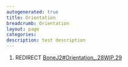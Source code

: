 ```yaml
---
autogenerated: true
title: Orientation
breadcrumb: Orientation
layout: page
categories: 
description: test description
---
```


1.  REDIRECT [BoneJ2\#Orientation\_.28WIP.29](BoneJ2#Orientation_.28WIP.29 )
